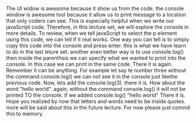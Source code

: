 The UI widow is awesome because it show us from the code.
the console window is awesome tool because it allow us to print message to a location that only coders can see.
This is especially helpful when we write our javaScript code.
Therefore, in this lecture set, we will explore the console in more details. 
To review, when we tell javaScript to select the p element using this code, 
we can tell if it real works.
One way you can tell is to simply copy this code into the console and press enter.
this is what we have learn to do in the last leture set. another even better way is to use console.log()
then inside the parenthsis we can specify what we wanted to print into the console. In this case we can print in the same code.
There it is again.
Remember it can be anything. For example let say te number three without the command console.log() we can not see it in the console just likethe previous code. 
Now, lets add the console.log(3). 
there it is.
How about the word "hello world".
again, without the command console.log() it will not be printed  TO  the console. if we added console.log() "hello world" 
There it is.
Hope you realized by now that letters and words need to be inside quotes. more will be said about this in the future lecture. 
For now please just commit this to memory.
